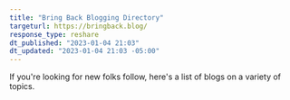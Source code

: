 ```yaml
---
title: "Bring Back Blogging Directory"
targeturl: https://bringback.blog/ 
response_type: reshare
dt_published: "2023-01-04 21:03"
dt_updated: "2023-01-04 21:03 -05:00"
---
```


If you're looking for new folks follow, here's a list of blogs on a variety of topics.